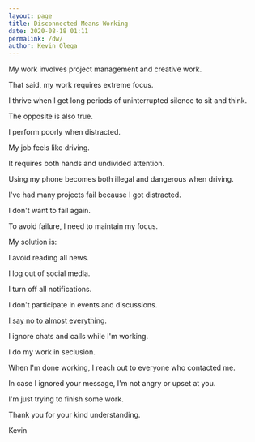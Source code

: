 ```yaml
--- 
layout: page
title: Disconnected Means Working
date: 2020-08-18 01:11
permalink: /dw/ 
author: Kevin Olega 
--- 
```

My work involves project management and creative work.

That said, my work requires extreme focus.

I thrive when I get long periods of uninterrupted silence to sit and think.

The opposite is also true.

I perform poorly when distracted.

My job feels like driving.

It requires both hands and undivided attention.

Using my phone becomes both illegal and dangerous when driving.

I've had many projects fail because I got distracted.

I don't want to fail again.

To avoid failure, I need to maintain my focus.

My solution is:

I avoid reading all news.

I log out of social media.

I turn off all notifications.

I don't participate in events and discussions.

[I say no to almost everything](https://kevinolega.com/n/).

I ignore chats and calls while I'm working.

I do my work in seclusion.

When I'm done working, I reach out to everyone who contacted me.

In case I ignored your message, I'm not angry or upset at you.

I'm just trying to finish some work.

Thank you for your kind understanding.

Kevin